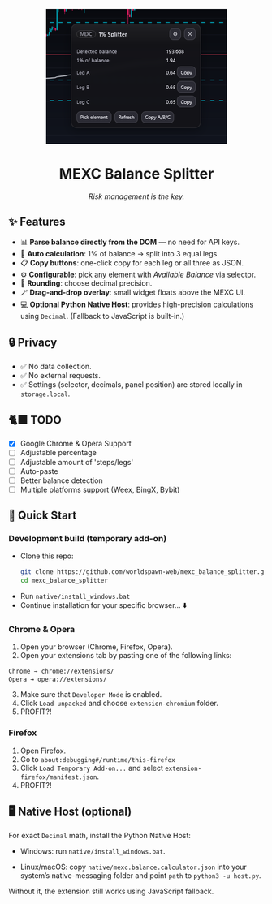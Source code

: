 <p align="center">
    <img src="public/preview.png" />
</p>

<h1 align="center">MEXC Balance Splitter</h1>

<p align="center">
    <i>Risk management is the key.</i>
</p>

## ✨ Features

- 📊 **Parse balance directly from the DOM** — no need for API keys.  
- 🧮 **Auto calculation**: 1% of balance → split into 3 equal legs.  
- 📋 **Copy buttons**: one-click copy for each leg or all three as JSON.  
- ⚙️ **Configurable**: pick any element with *Available Balance* via selector.  
- 🔢 **Rounding**: choose decimal precision.  
- 🪄 **Drag-and-drop overlay**: small widget floats above the MEXC UI.  
- 💻 **Optional Python Native Host**: provides high-precision calculations using `Decimal`. (Fallback to JavaScript is built-in.)

## 🔒 Privacy
- ✅ No data collection.
- ✅ No external requests.
- ✅ Settings (selector, decimals, panel position) are stored locally in `storage.local`.

## 🐈‍⬛ TODO

- [x] Google Chrome & Opera Support
- [ ] Adjustable percentage
- [ ] Adjustable amount of 'steps/legs'
- [ ] Auto-paste
- [ ] Better balance detection
- [ ] Multiple platforms support (Weex, BingX, Bybit)

## 🚀 Quick Start

### Development build (temporary add-on)

- Clone this repo:
   ```bash
   git clone https://github.com/worldspawn-web/mexc_balance_splitter.git
   cd mexc_balance_splitter
   ```
- Run `native/install_windows.bat`
- Continue installation for your specific browser... ⬇️

### Chrome & Opera

1. Open your browser (Chrome, Firefox, Opera).
2. Open your extensions tab by pasting one of the following links:
```
Chrome → chrome://extensions/
Opera → opera://extensions/
```
3. Make sure that `Developer Mode` is enabled.
4. Click `Load unpacked` and choose `extension-chromium` folder.
5. PROFIT?!

### Firefox

1. Open Firefox.
2. Go to `about:debugging#/runtime/this-firefox`
3. Click `Load Temporary Add-on...` and select `extension-firefox/manifest.json`.
4. PROFIT?!

## 🖥️ Native Host (optional)

For exact `Decimal` math, install the Python Native Host:

- Windows: run `native/install_windows.bat`.

- Linux/macOS: copy `native/mexc.balance.calculator.json` into your system’s native-messaging folder and point `path` to `python3 -u host.py`.

Without it, the extension still works using JavaScript fallback.
